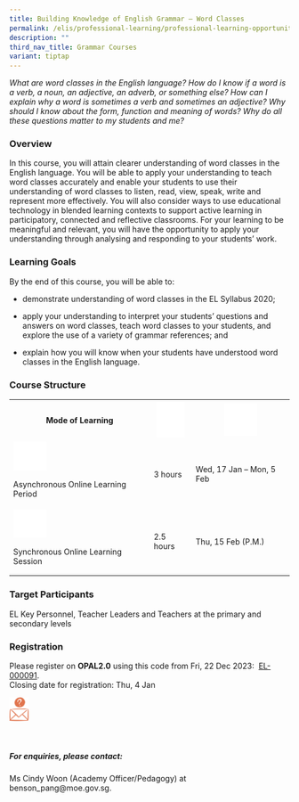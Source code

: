 ```yaml
---
title: Building Knowledge of English Grammar – Word Classes
permalink: /elis/professional-learning/professional-learning-opportunities/word-classes/
description: ""
third_nav_title: Grammar Courses
variant: tiptap
---
```

<p><em>What are word classes in the English language? How do I know if a word is a verb, a noun, an adjective, an adverb, or something else? How can I explain why a word is sometimes a verb and sometimes an adjective? Why should I know about the form, function and meaning of words? Why do all these questions matter to my students and me?</em>
</p>
<h3>Overview</h3>
<p>In this course, you will attain clearer understanding of word classes
in the English language. You will be able to apply your understanding to
teach word classes accurately and enable your students to use their understanding
of word classes to listen, read, view, speak, write and represent more
effectively. You will also consider ways to use educational technology
in blended learning contexts to support active learning in participatory,
connected and reflective classrooms. For your learning to be meaningful
and relevant, you will have the opportunity to apply your understanding
through analysing and responding to your students’ work.</p>
<h3>Learning Goals&nbsp;</h3>
<p>By the end of this course, you will be able to:</p>
<ul data-tight="true" class="tight">
<li>
<p>demonstrate understanding of word classes in the EL Syllabus 2020;</p>
</li>
<li>
<p>apply your understanding to interpret your students’ questions and answers
on word classes, teach word classes to your students, and explore the use
of a variety of grammar references; and</p>
</li>
<li>
<p>explain how you will know when your students have understood word classes
in the English language.</p>
</li>
</ul>
<h3>Course Structure</h3>
<table style="minWidth: 75px">
<colgroup>
<col>
<col>
<col>
</colgroup>
<tbody>
<tr>
<th rowspan="1" colspan="1">
<p>Mode of Learning</p>
</th>
<th rowspan="1" colspan="1">
<div class="isomer-image-wrapper">
<img style="width:50px" height="auto" width="100%" alt="Picture7" src="/images/picture7.png">
</div>
</th>
<th rowspan="1" colspan="1">
<div class="isomer-image-wrapper">
<img style="width:60px" height="auto" width="100%" alt="Picture8" src="/images/picture8.png">
</div>
</th>
</tr>
<tr>
<td rowspan="1" colspan="1">
<div class="isomer-image-wrapper">
<img style="width:60px" height="auto" width="100%" alt="Picture9" src="/images/picture9.png">
</div>
<p>Asynchronous Online Learning Period</p>
</td>
<td rowspan="1" colspan="1">
<p>3 hours</p>
</td>
<td rowspan="1" colspan="1">
<p>Wed, 17 Jan – Mon, 5 Feb</p>
</td>
</tr>
<tr>
<td rowspan="1" colspan="1">
<div class="isomer-image-wrapper">
<img style="width:60px" height="auto" width="100%" alt="Picture10" src="/images/picture10.png">
</div>
<p>Synchronous Online Learning Session</p>
</td>
<td rowspan="1" colspan="1">
<p>2.5 hours</p>
</td>
<td rowspan="1" colspan="1">
<p>Thu, 15 Feb (P.M.)</p>
</td>
</tr>
</tbody>
</table>
<h3>Target Participants</h3>
<p>EL Key Personnel, Teacher Leaders and Teachers at the primary and secondary
levels</p>
<h3>Registration</h3>
<p>Please register on&nbsp;<strong>OPAL2.0</strong>&nbsp;using this code
from Fri, 22 Dec 2023:&nbsp; <a href="https://www.opal2.moe.edu.sg/app/learner/detail/course/7aa46a81-7a42-4980-b800-259f4716200e" rel="noopener noreferrer nofollow" target="_blank">EL-000091</a>.
<br>Closing date for registration: Thu, 4 Jan</p>
<div class="isomer-image-wrapper">
<img style="width:7%" height="auto" width="100%" src="/images/picture17.png">
</div>
<p>
<br>
</p>
<h5>For enquiries, please contact:</h5>
<p>Ms Cindy Woon (Academy Officer/Pedagogy) at benson_pang@moe.gov.sg.</p>